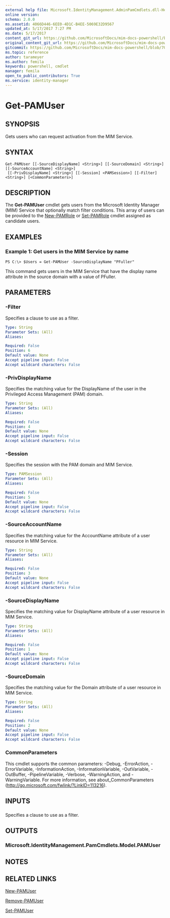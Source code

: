 ```yaml
---
external help file: Microsoft.IdentityManagement.AdminPamCmdlets.dll-Help.xml
online version: 
schema: 2.0.0
ms.assetid: 4066D446-6EE0-4D1C-B4EE-5069E32D9567
updated_at: 5/17/2017 7:27 PM
ms.date: 5/17/2017
content_git_url: https://github.com/MicrosoftDocs/mim-docs-powershell/blob/master/mim-cmdlets/MIMPAM/vlatest/Get-PAMUser.md
original_content_git_url: https://github.com/MicrosoftDocs/mim-docs-powershell/blob/master/mim-cmdlets/MIMPAM/vlatest/Get-PAMUser.md
gitcommit: https://github.com/MicrosoftDocs/mim-docs-powershell/blob/700d23db59d8a09b3e8f23225322beb52d5b1d73/mim-cmdlets/MIMPAM/vlatest/Get-PAMUser.md
ms.topic: reference
author: tarameyer
ms.author: femila
keywords: powershell, cmdlet
manager: femila
open_to_public_contributors: True
ms.service: identity-manager
---
```


# Get-PAMUser

## SYNOPSIS
Gets users who can request activation from the MIM Service.

## SYNTAX

```
Get-PAMUser [[-SourceDisplayName] <String>] [[-SourceDomain] <String>] [[-SourceAccountName] <String>]
 [[-PrivDisplayName] <String>] [[-Session] <PAMSession>] [[-Filter] <String>] [<CommonParameters>]
```

## DESCRIPTION
The **Get-PAMUser** cmdlet gets users from the Microsoft Identity Manager (MIM) Service that optionally match filter conditions. 
This array of users can be provided to the [New-PAMRole](./New-PAMRole.md) or [Set-PAMRole](./Set-PAMRole.md) cmdlet assigned as candidate users.

## EXAMPLES

### Example 1: Get users in the MIM Service by name
```
PS C:\> $Users = Get-PAMUser -SourceDisplayName "PFuller"
```

This command gets users in the MIM Service that have the display name attribute in the source domain with a value of PFuller.

## PARAMETERS

### -Filter
Specifies a clause to use as a filter.

```yaml
Type: String
Parameter Sets: (All)
Aliases: 

Required: False
Position: 6
Default value: None
Accept pipeline input: False
Accept wildcard characters: False
```

### -PrivDisplayName
Specifies the matching value for the DisplayName of the user in the Privileged Access Management (PAM) domain.

```yaml
Type: String
Parameter Sets: (All)
Aliases: 

Required: False
Position: 4
Default value: None
Accept pipeline input: False
Accept wildcard characters: False
```

### -Session
Specifies the session with the PAM domain and MIM Service.

```yaml
Type: PAMSession
Parameter Sets: (All)
Aliases: 

Required: False
Position: 5
Default value: None
Accept pipeline input: False
Accept wildcard characters: False
```

### -SourceAccountName
Specifies the matching value for the AccountName attribute of a user resource in MIM Service.

```yaml
Type: String
Parameter Sets: (All)
Aliases: 

Required: False
Position: 3
Default value: None
Accept pipeline input: False
Accept wildcard characters: False
```

### -SourceDisplayName
Specifies the matching value for DisplayName attribute of a user resource in MIM Service.

```yaml
Type: String
Parameter Sets: (All)
Aliases: 

Required: False
Position: 1
Default value: None
Accept pipeline input: False
Accept wildcard characters: False
```

### -SourceDomain
Specifies the matching value for the Domain attribute of a user resource in MIM Service.

```yaml
Type: String
Parameter Sets: (All)
Aliases: 

Required: False
Position: 2
Default value: None
Accept pipeline input: False
Accept wildcard characters: False
```

### CommonParameters
This cmdlet supports the common parameters: -Debug, -ErrorAction, -ErrorVariable, -InformationAction, -InformationVariable, -OutVariable, -OutBuffer, -PipelineVariable, -Verbose, -WarningAction, and -WarningVariable. For more information, see about_CommonParameters (http://go.microsoft.com/fwlink/?LinkID=113216).

## INPUTS

###  
Specifies a clause to use as a filter.

## OUTPUTS

### Microsoft.IdentityManagement.PamCmdlets.Model.PAMUser

## NOTES

## RELATED LINKS

[New-PAMUser](xref:MIMPAM/vlatest/New-PAMUser.md)

[Remove-PAMUser](xref:MIMPAM/vlatest/Remove-PAMUser.md)

[Set-PAMUser](xref:MIMPAM/vlatest/Set-PAMUser.md)


